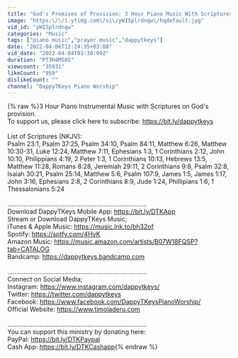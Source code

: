 ```yaml
---
title: "God's Promises of Provision: 3 Hour Piano Music With Scriptures"
image: "https:\/\/i.ytimg.com\/vi\/yWI5plrdnqw\/hqdefault.jpg"
vid_id: "yWI5plrdnqw"
categories: "Music"
tags: ["piano music","prayer music","dappytkeys"]
date: "2022-04-06T12:24:35+03:00"
vid_date: "2022-04-04T01:30:09Z"
duration: "PT3H4M50S"
viewcount: "35931"
likeCount: "959"
dislikeCount: ""
channel: "DappyTKeys Piano Worship"
---
```

{% raw %}3 Hour Piano Instrumental Music with Scriptures on God's provision. <br />To support us, please click here to subscribe: <a rel="nofollow" target="blank" href="https://bit.ly/dappytkeys">https://bit.ly/dappytkeys</a> <br /><br />List of Scriptures (NKJV):<br />Psalm 23:1, Psalm 37:25, Psalm 34:10, Psalm 84:11, Matthew 6:26, Matthew 10:30-31, Luke 12:24, Matthew 7:11, Ephesians 1:3, 1 Corinthians 2:12, John 10:10, Philippians 4:19, 2 Peter 1:3, 1 Corinthians 10:13, Hebrews 13:5, Matthew 11:28, Romans 8:28, Jeremiah 29:11, 2 Corinthians 9:8, Psalm 32:8, Isaiah 30:21, Psalm 25:14, Matthew 5:6, Psalm 107:9, James 1:5, James 1:17, John 3:16, Ephesians 2:8, 2 Corinthians 8:9, Jude 1:24, Phillipians 1:6, 1 Thessalonians 5:24<br /><br />..............................................................................<br />Download DappyTKeys Mobile App: <a rel="nofollow" target="blank" href="https://bit.ly/DTKApp">https://bit.ly/DTKApp</a><br />Stream or Download DappyTKeys Music;<br />iTunes &amp; Apple Music: <a rel="nofollow" target="blank" href="https://music.lnk.to/bh32of">https://music.lnk.to/bh32of</a><br />Spotify: <a rel="nofollow" target="blank" href="https://sptfy.com/4HvK">https://sptfy.com/4HvK</a><br />Amazon Music: <a rel="nofollow" target="blank" href="https://music.amazon.com/artists/B07W18FQSP?tab=CATALOG">https://music.amazon.com/artists/B07W18FQSP?tab=CATALOG</a><br />Bandcamp: <a rel="nofollow" target="blank" href="https://dappytkeys.bandcamp.com">https://dappytkeys.bandcamp.com</a><br /><br />..............................................................................<br />Connect on Social Media;<br />Instagram: <a rel="nofollow" target="blank" href="https://www.instagram.com/dappytkeys/">https://www.instagram.com/dappytkeys/</a><br />Twitter: <a rel="nofollow" target="blank" href="https://twitter.com/dappytkeys">https://twitter.com/dappytkeys</a><br />Facebook: <a rel="nofollow" target="blank" href="https://www.facebook.com/DappyTKeysPianoWorship/">https://www.facebook.com/DappyTKeysPianoWorship/</a><br />Official Website: <a rel="nofollow" target="blank" href="https://www.timoladeru.com">https://www.timoladeru.com</a><br /><br />..............................................................................<br />You can support this ministry by donating here: <br />PayPal: <a rel="nofollow" target="blank" href="https://bit.ly/DTKPaypal">https://bit.ly/DTKPaypal</a><br />Cash App: <a rel="nofollow" target="blank" href="https://bit.ly/DTKCashapp">https://bit.ly/DTKCashapp</a>{% endraw %}

